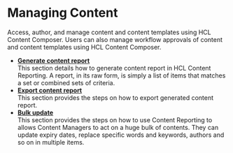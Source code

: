 # Managing Content

Access, author, and manage content and content templates using HCL Content Composer. Users can also manage workflow approvals of content and content templates using HCL Content Composer.

-   **[Generate content report](../usage/generate_content_report.md)**  
This section details how to generate content report in HCL Content Reporting. A report, in its raw form, is simply a list of items that matches a set or combined sets of criteria.
-   **[Export content report](../usage/export_content_report.md)**  
This section provides the steps on how to export generated content report.
-   **[Bulk update](./usage/bulk_update_report.md/)**  
This section provides the steps on how to use Content Reporting to allows Content Managers to act on a huge bulk of contents. They can update expiry dates, replace specific words and keywords, authors and so on in multiple items.


